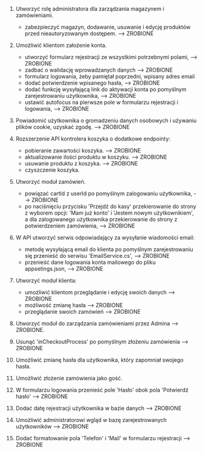 1. Utworzyć rolę administratora dla zarządzania magazynem i zamówieniami.

    - zabezpieczyć magazyn, dodawanie, usuwanie i edycję produktów przed nieautoryzowanym dostępem. --> ZROBIONE
    
2. Umożliwić klientom założenie konta.

    - utworzyć formularz rejestracji ze wszystkimi potrzebnymi polami, --> ZROBIONE
    - zadbać o walidację wprowadzanych danych --> ZROBIONE
    - formularz logowania, żeby pamiętał poprzedni, wpisany adres email
    - dodać potwierdzenie wpisanego hasła, --> ZROBIONE
    - dodać funkcję wysyłającą link do aktywacji konta po pomyślnym zarejestrowaniu użytkownika, --> ZROBIONE
    - ustawić autofocus na pierwsze pole w formularzu rejestracji i logowania, --> ZROBIONE

3. Powiadomić użytkownika o gromadzeniu danych osobowych i używaniu plików cookie, uzyskać zgodę. --> ZROBIONE

4. Rozszerzenie API kontrolera koszyka o dodatkowe endpointy:

    - pobieranie zawartości koszyka. --> ZROBIONE
    - aktualizowanie ilości produktu w koszyku. --> ZROBIONE
    - usuwanie produktu z koszyka. --> ZROBIONE
    - czyszczenie koszyka.

5. Utworzyć moduł zamówień.

    - powiązać cartId z userId po pomyślnym zalogowaniu użytkownika, --> ZROBIONE
    - po naciśnięciu przycisku 'Przejdź do kasy' przekierowanie do strony z wyborem opcji: 'Mam już konto' i 'Jestem nowym użytkownikiem',
      a dla zalogowanego użytkownika przekierowanie do strony z potwierdzeniem zamówienia, --> ZROBIONE

6. W API utworzyć serwis odpowiadający za wysyłanie wiadomości email:
    - metodę wysyłającą email do klienta po pomyślnym zarejestrowaniu się przenieść do serwisu 'EmailService.cs', --> ZROBIONE
    - przenieść dane logowania konta mailowego do pliku appsetings.json, --> ZROBIONE

7. Utworzyć moduł klienta:
    - umożliwić klientom przeglądanie i edycję swoich danych --> ZROBIONE
    - możliwość zmianę hasła --> ZROBIONE
    - przeglądanie swoich zamówień --> ZROBIONE

8. Utworzyć moduł do zarządzania zamówieniami przez Admina --> ZROBIONE.
9. Usunąć 'inCheckoutProcess' po pomyślnym złożeniu zamówienia --> ZROBIONE
10. Umożliwić zmianę hasła dla użytkownika, który zapomniał swojego hasła.
11. Umożliwić złożenie zamówienia jako gość.
12. W formularzu logowania przenieść pole 'Hasło' obok pola 'Potwierdź hasło' --> ZROBIONE
13. Dodać datę rejestracji użytkownika w bazie danych --> ZROBIONE
14. Umożliwić administratorowi wgląd w bazę zarejestrowanych użytkowników --> ZROBIONE
15. Dodać formatowanie pola 'Telefon' i 'Mail' w formularzu rejestracji --> ZROBIONE